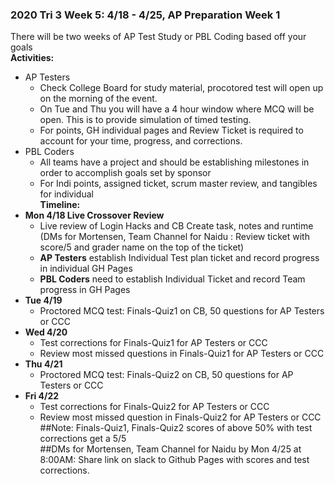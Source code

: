 ### **2020 Tri 3 Week 5: 4/18 - 4/25, AP Preparation Week 1**  
There will be two weeks of AP Test Study or PBL Coding based off your goals  
**Activities:**    
* AP Testers
    * Check College Board for study material, procotored test will open up on the morning of the event.
    * On Tue and Thu you will have a 4 hour window where MCQ will be open.  This is to provide simulation of timed testing.
    * For points, GH individual pages and Review Ticket is required to account for your time, progress, and corrections.
* PBL Coders
    * All teams have a project and should be establishing milestones in order to accomplish goals set by sponsor
    * For Indi points, assigned ticket, scrum master review, and tangibles for individual  
**Timeline:**  
* **Mon 4/18 Live Crossover Review**
  * Live review of Login Hacks and CB Create task, notes and runtime (DMs for Mortensen, Team Channel for Naidu : Review ticket with score/5 and grader name on the top of the ticket)
  * **AP Testers** establish Individual Test plan ticket and record progress in individual GH Pages
  * **PBL Coders** need to establish Individual Ticket and record Team progress in GH Pages 
* **Tue 4/19**
    * Proctored MCQ test: Finals-Quiz1 on CB, 50 questions for AP Testers or CCC  
* **Wed 4/20**
  * Test corrections for Finals-Quiz1 for AP Testers or CCC    
  * Review most missed questions in Finals-Quiz1 for AP Testers or CCC   
* **Thu 4/21**
    * Proctored MCQ test: Finals-Quiz2 on CB, 50 questions for AP Testers or CCC   
* **Fri 4/22**
  * Test corrections for Finals-Quiz2 for AP Testers or CCC  
  * Review most missed question in Finals-Quiz2 for AP Testers or CCC   
  ##Note: Finals-Quiz1, Finals-Quiz2 scores of above 50% with test corrections get a 5/5  
  ##DMs for Mortensen, Team Channel for Naidu by Mon 4/25 at 8:00AM: Share link on slack to Github Pages with scores and test corrections.  

